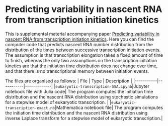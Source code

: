 # Predicting variability in nascent RNA from transcription initiation kinetics

This is supplemental material accompanying paper [Predicting variability in nascent RNA from transcription initiation kinetics](https://doi.org/10.1101/2022.03.30.486441). Here you can find the computer code that predicts nascent RNA number distribution from the distribution of the times between successive transcription initiation events. The assumption is that transcription elongation takes a fixed amount of time to finish, whereas the only two assumptions on the transcription initiation kinetics are that the initiation time distribution does not change over time, and that there is no transcriptional memory between initiation events.

The files are organised as follows:
| File | Type | Description |
|-----------|-----------|-------------|
|`eukaryotic-transcription-SSA.ipynb`|Jupyter notebook file with Julia code| The program computes the initiation time distribution and the nascent RNA distribution using stochastic simulations for a stepwise model of eukaryotic transcription. |
|`eukaryotic-transcription-exact.nb`|Mathematica notebook file| The program computes the initiation time distribution and the nascent RNA distribution using inverse Laplace transform for a stepwise model of eukaryotic transcription.|

